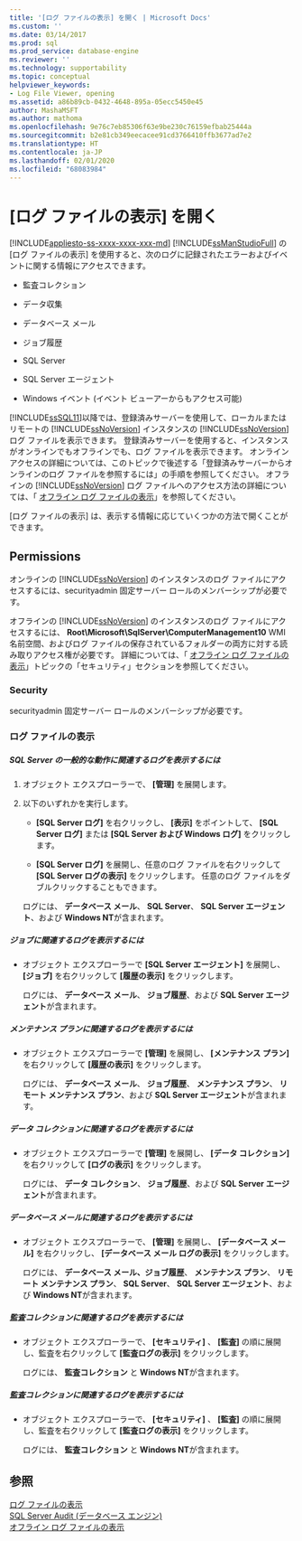 ```yaml
---
title: '[ログ ファイルの表示] を開く | Microsoft Docs'
ms.custom: ''
ms.date: 03/14/2017
ms.prod: sql
ms.prod_service: database-engine
ms.reviewer: ''
ms.technology: supportability
ms.topic: conceptual
helpviewer_keywords:
- Log File Viewer, opening
ms.assetid: a86b89cb-0432-4648-895a-05ecc5450e45
author: MashaMSFT
ms.author: mathoma
ms.openlocfilehash: 9e76c7eb85306f63e9be230c76159efbab25444a
ms.sourcegitcommit: b2e81cb349eecacee91cd3766410ffb3677ad7e2
ms.translationtype: HT
ms.contentlocale: ja-JP
ms.lasthandoff: 02/01/2020
ms.locfileid: "68083984"
---
```

# <a name="open-log-file-viewer"></a>[ログ ファイルの表示] を開く
[!INCLUDE[appliesto-ss-xxxx-xxxx-xxx-md](../../includes/appliesto-ss-xxxx-xxxx-xxx-md.md)]
  [!INCLUDE[ssManStudioFull](../../includes/ssmanstudiofull-md.md)] の [ログ ファイルの表示] を使用すると、次のログに記録されたエラーおよびイベントに関する情報にアクセスできます。  
  
-   監査コレクション  
  
-   データ収集  
  
-   データベース メール  
  
-   ジョブ履歴  
  
-   SQL Server  
  
-   SQL Server エージェント  
  
-   Windows イベント (イベント ビューアーからもアクセス可能)  
  
 [!INCLUDE[ssSQL11](../../includes/sssql11-md.md)]以降では、登録済みサーバーを使用して、ローカルまたはリモートの [!INCLUDE[ssNoVersion](../../includes/ssnoversion-md.md)] インスタンスの [!INCLUDE[ssNoVersion](../../includes/ssnoversion-md.md)]ログ ファイルを表示できます。 登録済みサーバーを使用すると、インスタンスがオンラインでもオフラインでも、ログ ファイルを表示できます。 オンライン アクセスの詳細については、このトピックで後述する「登録済みサーバーからオンラインのログ ファイルを参照するには」の手順を参照してください。 オフラインの [!INCLUDE[ssNoVersion](../../includes/ssnoversion-md.md)] ログ ファイルへのアクセス方法の詳細については、「 [オフライン ログ ファイルの表示](../../relational-databases/logs/view-offline-log-files.md)」を参照してください。  
  
 [ログ ファイルの表示] は、表示する情報に応じていくつかの方法で開くことができます。  
  
##  <a name="BeforeYouBegin"></a> Permissions  
 オンラインの [!INCLUDE[ssNoVersion](../../includes/ssnoversion-md.md)] のインスタンスのログ ファイルにアクセスするには、securityadmin 固定サーバー ロールのメンバーシップが必要です。  
  
 オフラインの [!INCLUDE[ssNoVersion](../../includes/ssnoversion-md.md)] のインスタンスのログ ファイルにアクセスするには、 **Root\Microsoft\SqlServer\ComputerManagement10** WMI 名前空間、およびログ ファイルの保存されているフォルダーの両方に対する読み取りアクセス権が必要です。 詳細については、「 [オフライン ログ ファイルの表示](../../relational-databases/logs/view-offline-log-files.md)」トピックの「セキュリティ」セクションを参照してください。  
  
### <a name="security"></a>Security  
 securityadmin 固定サーバー ロールのメンバーシップが必要です。  
  
### <a name="view-log-files"></a>ログ ファイルの表示  
  
##### <a name="to-view-logs-that-are-related-to-general-sql-server-activity"></a>SQL Server の一般的な動作に関連するログを表示するには  
  
1.  オブジェクト エクスプローラーで、 **[管理]** を展開します。  
  
2.  以下のいずれかを実行します。  
  
    -   **[SQL Server ログ]** を右クリックし、 **[表示]** をポイントして、 **[SQL Server ログ]** または **[SQL Server および Windows ログ]** をクリックします。  
  
    -   **[SQL Server ログ]** を展開し、任意のログ ファイルを右クリックして **[SQL Server ログの表示]** をクリックします。 任意のログ ファイルをダブルクリックすることもできます。  
  
     ログには、 **データベース メール**、 **SQL Server**、 **SQL Server エージェント**、および **Windows NT**が含まれます。  
  
##### <a name="to-view-logs-that-are-related-to-jobs"></a>ジョブに関連するログを表示するには  
  
-   オブジェクト エクスプローラーで **[SQL Server エージェント]** を展開し、 **[ジョブ]** を右クリックして **[履歴の表示]** をクリックします。  
  
     ログには、 **データベース メール**、 **ジョブ履歴**、および **SQL Server エージェント**が含まれます。  
  
##### <a name="to-view-logs-that-are-related-to-maintenance-plans"></a>メンテナンス プランに関連するログを表示するには  
  
-   オブジェクト エクスプローラーで **[管理]** を展開し、 **[メンテナンス プラン]** を右クリックして **[履歴の表示]** をクリックします。  
  
     ログには、 **データベース メール**、 **ジョブ履歴**、 **メンテナンス プラン**、 **リモート メンテナンス プラン**、および **SQL Server エージェント**が含まれます。  
  
##### <a name="to-view-logs-that-are-related-to-data-collection"></a>データ コレクションに関連するログを表示するには  
  
-   オブジェクト エクスプローラーで **[管理]** を展開し、 **[データ コレクション]** を右クリックして **[ログの表示]** をクリックします。  
  
     ログには、 **データ コレクション**、 **ジョブ履歴**、および **SQL Server エージェント**が含まれます。  
  
##### <a name="to-view-logs-that-are-related-to-database-mail"></a>データベース メールに関連するログを表示するには  
  
-   オブジェクト エクスプローラーで、 **[管理]** を展開し、 **[データベース メール]** を右クリックし、 **[データベース メール ログの表示]** をクリックします。  
  
     ログには、 **データベース メール、ジョブ履歴**、 **メンテナンス プラン**、 **リモート メンテナンス プラン**、 **SQL Server**、 **SQL Server エージェント**、および **Windows NT**が含まれます。  
  
##### <a name="to-view-logs-that-are-related-to-audits-collections"></a>監査コレクションに関連するログを表示するには  
  
-   オブジェクト エクスプローラーで、 **[セキュリティ]** 、 **[監査]** の順に展開し、監査を右クリックして **[監査ログの表示]** をクリックします。  
  
     ログには、 **監査コレクション** と **Windows NT**が含まれます。  
  
##### <a name="to-view-logs-that-are-related-to-audits-collections"></a>監査コレクションに関連するログを表示するには  
  
-   オブジェクト エクスプローラーで、 **[セキュリティ]** 、 **[監査]** の順に展開し、監査を右クリックして **[監査ログの表示]** をクリックします。  
  
     ログには、 **監査コレクション** と **Windows NT**が含まれます。  
  
## <a name="see-also"></a>参照  
 [ログ ファイルの表示](../../relational-databases/logs/log-file-viewer.md)   
 [SQL Server Audit &#40;データベース エンジン&#41;](../../relational-databases/security/auditing/sql-server-audit-database-engine.md)   
 [オフライン ログ ファイルの表示](../../relational-databases/logs/view-offline-log-files.md)  
  
  
